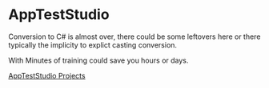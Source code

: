 # AppTestStudio
Conversion to C# is almost over, there could be some leftovers here or there typically the implicity to explict casting conversion.

With Minutes of training could save you hours or days.

[AppTestStudio Projects](https://github.com/DanielHarrod/AppTestStudio-Projects/)
